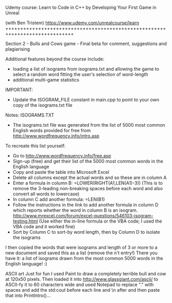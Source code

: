 Udemy course: Learn to Code in C++ by Developing Your First Game in Unreal

(with Ben Tristem)
https://www.udemy.com/unrealcourse/learn
+++++++++++++++++++++++++++++++++++++++++++++++++++++++++++++++++++++++++++++

Section 2 - Bulls and Cows game - Final beta
for comment, suggestions and plagiarising

Additional features beyond the course include:
- loading a list of isograms from isograms.txt and allowing the game to select a random word fitting the user's selection of word-length
- additional multi-game statistics

IMPORTANT:
- Update the ISOGRAM_FILE constant in main.cpp to point to your own copy of the isograms.txt file

Notes:
ISOGRAMS.TXT
- The isograms.txt file was generated from the list of 5000 most common English words provided for 
free from http://www.wordfrequency.info/intro.asp

To recreate this list yourself:
- Go to http://www.wordfrequency.info/free.asp
- Sign-up (free) and get their list of the 5000 most common words in the English language
- Copy and paste the table into Microsoft Excel
- Delete all columns except the actual words and so these are in column A
- Enter a formula in column B: =LOWER(RIGHT(A1,LEN(A1)-3))
  (This is to remove the 3-leading non-breaking spaces before each word and also convert all words to lowercase)
- In column C add another formula: =LEN(B1)
- Follow the instructions in the link to add another formula in column D which reports whether the word in column B is an isogram.
    http://www.mrexcel.com/forum/excel-questions/546103-isogram-testing.html
    (Use either the in-line formula or the VBA code; I used the VBA code and it worked fine)
- Sort by Column C to sort-by word length, then by Column D to isolate the isograms

I then copied the words that were isograms and length of 3 or more to a new document and saved this as a list (remove the n't entry!)
There you have it: a list of isograms drawn from the most common 5000 words in the English language! :)

ASCII art
Just for fun I used Paint to draw a completely terrible bull and cow at 120x50 pixels.
Then loaded it into http://www.glassgiant.com/ascii/ to ASCII-fy it to 60 characters wide and used Notepad to replace "." with spaces and add the std:cout before each line and \n after and then paste that into PrintIntro()...
